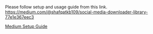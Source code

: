 Please follow setup and usage guide from this link.<br>
<href>https://medium.com/@shafqatkb109/social-media-downloader-library-77e1e367eec3</href>

<a href="https://medium.com/@shafqatkb109/social-media-downloader-library-77e1e367eec3" target="_blank">Medium Setup Guide</a>

